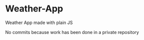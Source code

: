 # Weather-App
Weather App made with plain JS

No commits because work has been done in a private repository
